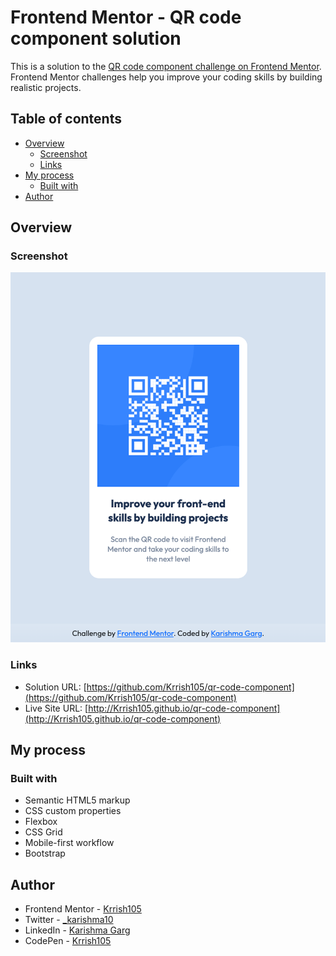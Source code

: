 # Frontend Mentor - QR code component solution

This is a solution to the [QR code component challenge on Frontend Mentor](https://www.frontendmentor.io/challenges/qr-code-component-iux_sIO_H). Frontend Mentor challenges help you improve your coding skills by building realistic projects. 

## Table of contents

- [Overview](#overview)
  - [Screenshot](#screenshot)
  - [Links](#links)
- [My process](#my-process)
  - [Built with](#built-with)
- [Author](#author)

## Overview

### Screenshot

![](./images/screenshot.png)

### Links

- Solution URL: [https://github.com/Krrish105/qr-code-component](https://github.com/Krrish105/qr-code-component)
- Live Site URL: [http://Krrish105.github.io/qr-code-component](http://Krrish105.github.io/qr-code-component)

## My process

### Built with

- Semantic HTML5 markup
- CSS custom properties
- Flexbox
- CSS Grid
- Mobile-first workflow
- Bootstrap

## Author

- Frontend Mentor - [Krrish105](https://www.frontendmentor.io/profile/Krrish105)
- Twitter - [_karishma10](https://twitter.com/_karishma10)
- LinkedIn - [Karishma Garg](https://www.linkedin.com/in/karishma-garg-)
- CodePen - [Krrish105](https://codepen.io/krrish105)